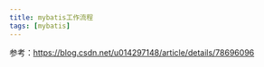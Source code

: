 ```yaml
---
title: mybatis工作流程
tags: [mybatis]
---
```


参考：https://blog.csdn.net/u014297148/article/details/78696096